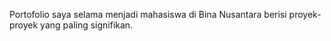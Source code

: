 Portofolio saya selama menjadi mahasiswa di Bina Nusantara berisi proyek-proyek yang paling signifikan.

